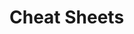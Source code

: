                                                                                                        
# Cheat Sheets           

   




